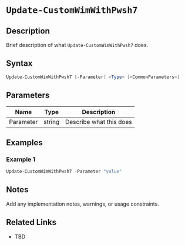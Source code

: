# `Update-CustomWimWithPwsh7`

## Description
Brief description of what `Update-CustomWimWithPwsh7` does.

## Syntax
```powershell
Update-CustomWimWithPwsh7 [-Parameter] <Type> [<CommonParameters>]
```

## Parameters
| Name      | Type   | Description                  |
|-----------|--------|------------------------------|
| Parameter | string | Describe what this does      |

## Examples
### Example 1
```powershell
Update-CustomWimWithPwsh7 -Parameter "value"
```

## Notes
Add any implementation notes, warnings, or usage constraints.

## Related Links
- TBD